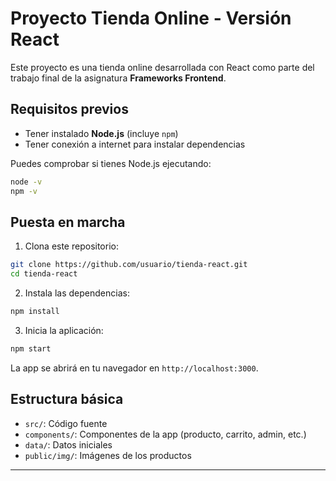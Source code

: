 # Proyecto Tienda Online - Versión React

Este proyecto es una tienda online desarrollada con React como parte del trabajo final de la asignatura **Frameworks Frontend**.

## Requisitos previos

- Tener instalado **Node.js** (incluye `npm`)
- Tener conexión a internet para instalar dependencias

Puedes comprobar si tienes Node.js ejecutando:

```bash
node -v
npm -v
```

## Puesta en marcha

1. Clona este repositorio:

```bash
git clone https://github.com/usuario/tienda-react.git
cd tienda-react
```

2. Instala las dependencias:

```bash
npm install
```

3. Inicia la aplicación:

```bash
npm start
```

La app se abrirá en tu navegador en `http://localhost:3000`.

## Estructura básica

- `src/`: Código fuente
- `components/`: Componentes de la app (producto, carrito, admin, etc.)
- `data/`: Datos iniciales
- `public/img/`: Imágenes de los productos

---
